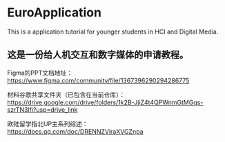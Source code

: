 # EuroApplication
This is a application tutorial for younger students in HCI and Digital Media.
## 这是一份给人机交互和数字媒体的申请教程。
Figma的PPT文档地址：
https://www.figma.com/community/file/1367396290294286775

材料谷歌共享文件夹（已包含在当前仓库）：
https://drive.google.com/drive/folders/1k2B-JjiZ4t4QPWnmGtMGqs-szrTN3lfi?usp=drive_link

欧陆留学指北UP主系列综述：
https://docs.qq.com/doc/DRENNZVlraXVGZnpa
